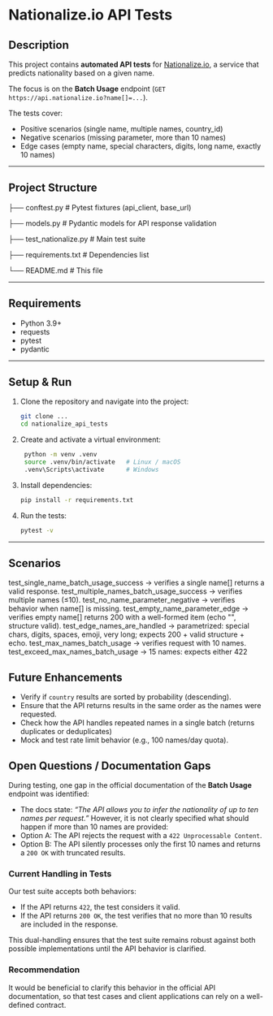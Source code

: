 # Nationalize.io API Tests

## Description
This project contains **automated API tests** for [Nationalize.io](https://nationalize.io/documentation), a service that predicts nationality based on a given name.

The focus is on the **Batch Usage** endpoint (`GET https://api.nationalize.io?name[]=...`).

The tests cover:
- Positive scenarios (single name, multiple names, country_id)
- Negative scenarios (missing parameter, more than 10 names)
- Edge cases (empty name, special characters, digits, long name, exactly 10 names)

---

## Project Structure

├── conftest.py # Pytest fixtures (api_client, base_url)

├── models.py # Pydantic models for API response validation

├── test_nationalize.py # Main test suite

├── requirements.txt # Dependencies list

└── README.md # This file

---

## Requirements
- Python 3.9+
- requests
- pytest
- pydantic

---

## Setup & Run
1. Clone the repository and navigate into the project:
   ```bash
   git clone ...
   cd nationalize_api_tests

2. Create and activate a virtual environment:
   ```bash
    python -m venv .venv
    source .venv/bin/activate   # Linux / macOS
    .venv\Scripts\activate      # Windows

3. Install dependencies:
    ```bash
    pip install -r requirements.txt

4. Run the tests:
    ```bash
    pytest -v

---

## Scenarios

test_single_name_batch_usage_success → verifies a single name[] returns a valid response.
test_multiple_names_batch_usage_success → verifies multiple names (≤10).
test_no_name_parameter_negative → verifies behavior when name[] is missing.
test_empty_name_parameter_edge → verifies empty name[] returns 200 with a well-formed item (echo "", structure valid).
test_edge_names_are_handled → parametrized: special chars, digits, spaces, emoji, very long; expects 200 + valid structure + echo.
test_max_names_batch_usage → verifies request with 10 names.
test_exceed_max_names_batch_usage → 15 names: expects either 422

## Future Enhancements
- Verify if `country` results are sorted by probability (descending).
- Ensure that the API returns results in the same order as the names were requested.
- Check how the API handles repeated names in a single batch (returns duplicates or deduplicates)
- Mock and test rate limit behavior (e.g., 100 names/day quota).

## Open Questions / Documentation Gaps

During testing, one gap in the official documentation of the **Batch Usage** endpoint was identified:

- The docs state: *“The API allows you to infer the nationality of up to ten names per request.”*
  However, it is not clearly specified what should happen if more than 10 names are provided:
- Option A: The API rejects the request with a `422 Unprocessable Content`.
- Option B: The API silently processes only the first 10 names and returns a `200 OK` with truncated results.

### Current Handling in Tests
Our test suite accepts both behaviors:
- If the API returns `422`, the test considers it valid.
- If the API returns `200 OK`, the test verifies that no more than 10 results are included in the response.

This dual-handling ensures that the test suite remains robust against both possible implementations until the API behavior is clarified.

### Recommendation
It would be beneficial to clarify this behavior in the official API documentation, so that test cases and client applications can rely on a well-defined contract.
